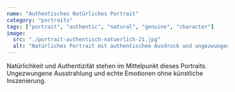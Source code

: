 ```yaml
---
name: "Authentisches Natürliches Portrait"
category: "portraits"
tags: ["portrait", "authentic", "natural", "genuine", "character"]
image:
  src: "./portrait-authentisch-natuerlich-21.jpg"
  alt: "Natürliches Portrait mit authentischem Ausdruck und ungezwungener Ausstrahlung von Daniel Kause"
---
```


Natürlichkeit und Authentizität stehen im Mittelpunkt dieses Portraits. Ungezwungene Ausstrahlung und echte Emotionen ohne künstliche Inszenierung.